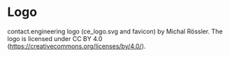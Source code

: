 Logo
====

contact.engineering logo (ce_logo.svg and favicon) by Michal Rössler.
The logo is licensed under CC BY 4.0 (https://creativecommons.org/licenses/by/4.0/).
